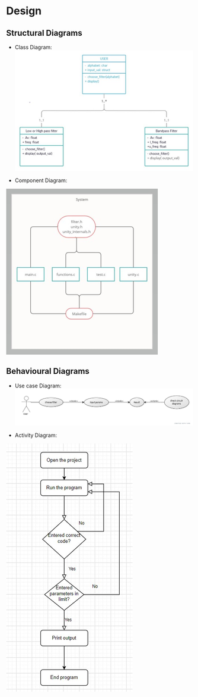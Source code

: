 
# Design

## Structural Diagrams

* Class Diagram:
![Class Diagram](https://github.com/PramodhMahadeshKM/MiniProject_LTTS/blob/master/5_ImagesAndVideos/uml_diagrams/Class%20Diagram.jpg)




* Component Diagram:




![Component Diagram](https://github.com/PramodhMahadeshKM/MiniProject_LTTS/blob/master/5_ImagesAndVideos/uml_diagrams/Components%20diagram.jpg)

## Behavioural Diagrams

* Use case Diagram:
![Use case diagram](https://github.com/PramodhMahadeshKM/MiniProject_LTTS/blob/master/5_ImagesAndVideos/uml_diagrams/Use%20case.jpg)


* Activity Diagram:






![Activity Diagram](https://github.com/PramodhMahadeshKM/MiniProject_LTTS/blob/master/5_ImagesAndVideos/uml_diagrams/Activity%20diagram.jpg)